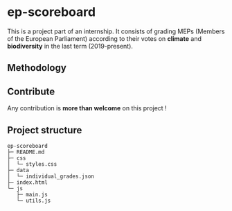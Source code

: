 # ep-scoreboard

This is a project part of an internship. It consists of grading MEPs (Members of the European Parliament) according to their votes on **climate** and **biodiversity** in the last term (2019-present).

## Methodology

## Contribute

Any contribution is **more than welcome** on this project !

## Project structure

```
ep-scoreboard
├─ README.md
├─ css
│  └─ styles.css
├─ data
│  └─ individual_grades.json
├─ index.html
└─ js
   ├─ main.js
   └─ utils.js

```